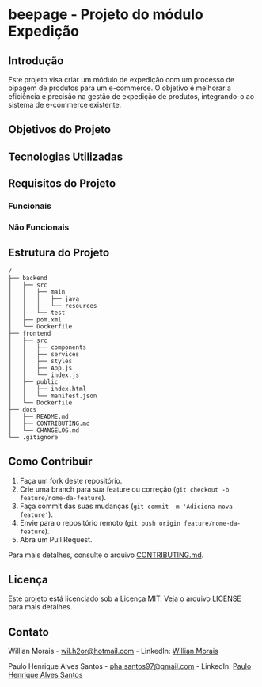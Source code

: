 # beepage - Projeto do módulo Expedição

## Introdução

Este projeto visa criar um módulo de expedição com um processo de bipagem de produtos para um e-commerce. O objetivo é melhorar a eficiência e precisão na gestão de expedição de produtos, integrando-o ao sistema de e-commerce existente.

## Objetivos do Projeto

## Tecnologias Utilizadas

## Requisitos do Projeto

### Funcionais

### Não Funcionais

## Estrutura do Projeto
```plaintext
/
├── backend
│   ├── src
│   │   ├── main
│   │   │   ├── java
│   │   │   └── resources
│   │   └── test
│   ├── pom.xml
│   └── Dockerfile
├── frontend
│   ├── src
│   │   ├── components
│   │   ├── services
│   │   ├── styles
│   │   ├── App.js
│   │   └── index.js
│   ├── public
│   │   ├── index.html
│   │   └── manifest.json
│   └── Dockerfile
├── docs
│   ├── README.md
│   ├── CONTRIBUTING.md
│   └── CHANGELOG.md
└── .gitignore
```
## Como Contribuir

1. Faça um fork deste repositório.
2. Crie uma branch para sua feature ou correção (`git checkout -b feature/nome-da-feature`).
3. Faça commit das suas mudanças (`git commit -m 'Adiciona nova feature'`).
4. Envie para o repositório remoto (`git push origin feature/nome-da-feature`).
5. Abra um Pull Request.

Para mais detalhes, consulte o arquivo [CONTRIBUTING.md](docs/CONTRIBUTING.md).

## Licença

Este projeto está licenciado sob a Licença MIT. Veja o arquivo [LICENSE](LICENSE) para mais detalhes.

## Contato

Willian Morais - [wil.h2or@hotmail.com](mailto:wil.h2or@hotmail.com) - LinkedIn: [Willian Morais](https://www.linkedin.com/in/wmoraiss)

Paulo Henrique Alves Santos - [pha.santos97@gmail.com](mailto:pha.santos97@gmail.com) - LinkedIn: [Paulo Henrique Alves Santos](https://www.linkedin.com/in/phas97)

